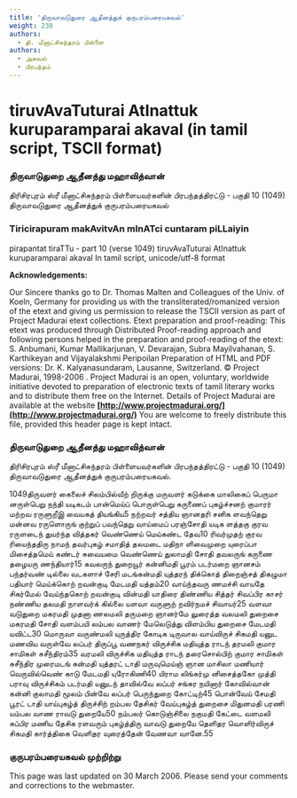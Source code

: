 ```yaml
---
title: 'திருவாவடுதுரை ஆதீனத்துக் குருபரம்பரையகவல்'
weight: 238
authors:
  - தி. மீனாட்சிசுந்தரம் பிள்ளை
authors:
  - அகவல்
  - பிரபந்தம்
---
```


# tiruvAvaTuturai AtInattuk kuruparamparai akaval (in tamil script, TSCII format)



### திருவாடுதுறை ஆதீனத்து மஹாவித்வான்
திரிசிரபுரம் ஸ்ரீ மீனாட்சிசுந்தரம் பிள்ளையவர்களின்
பிரபந்தத்திரட்டு - பகுதி 10 (1049)
திருவாவடுதுரை ஆதீனத்துக் குருபரம்பரையகவல்

### Tiricirapuram makAvitvAn mInATci cuntaram piLLaiyin
pirapantat tiraTTu - part 10 (verse 1049)
tiruvAvaTuturai AtInattuk kuruparamparai akaval
In tamil script, unicode/utf-8 format

**Acknowledgements:**

Our Sincere thanks go to Dr. Thomas Malten and Colleagues of the Univ. of Koeln, Germany
for providing us with the transliterated/romanized version of the etext and giving us permission
to release the TSCII version as part of Project Madurai etext collections.
Etext preparation and proof-reading: This etext was produced through Distributed Proof-reading approach
and following persons helped in the preparation and proof-reading of the etext:
S. Anbumani, Kumar Mallikarjunan, V. Devarajan, Subra Mayilvahanan, S. Karthikeyan and Vijayalakshmi Peripoilan
Preparation of HTML and PDF versions: Dr. K. Kalyanasundaram, Lausanne, Switzerland.
© Project Madurai, 1998-2006 .
Project Madurai is an open, voluntary, worldwide initiative devoted to preparation
of electronic texts of tamil literary works and to distribute them free on the Internet.
Details of Project Madurai are available at the website
**[http://www.projectmadurai.org/](http://www.projectmadurai.org/)**
You are welcome to freely distribute this file, provided this header page is kept intact.

### திருவாடுதுறை ஆதீனத்து மஹாவித்வான்
திரிசிரபுரம் ஸ்ரீ மீனாட்சிசுந்தரம் பிள்ளையவர்களின்
பிரபந்தத்திரட்டு - பகுதி 10 (1049)
திருவாவடுதுரை ஆதீனத்துக் குருபரம்பரையகவல்.

1049திருவளர் கைலைச் சிலம்பில்வீற் றிருக்கு
மருவளர் கடுக்கை மாலிகைப் பெருமா
னருள்பெறு நந்தி யடிகடம் பான்மெய்ப்
பொருள்பெறு கருணைப் புகழ்ச்சனற் குமாரர்
மற்றவ ரருளுறீஇ வையகத் தியங்கிய5 நற்றவர் சத்திய ஞானதரி சனிக
ளவந்தெறு மன்னவ ரருளொருங் குற்றுப்
பவந்தெறு வாய்மைப் பரஞ்சோதி யடிக
ளத்தகு குரவ ரருளடைந் துயர்ந்த
வித்தகர் வெண்ணெய் மெய்கண்ட தேவ10 ரிவர்முதற் குரவ ரியைந்ததிரு நாமந்
தவர்புகழ் சமாதித் தலமடை மதிநா
ளிவைமுறை யுரைப்பா மிசைத்தமெய் கண்டர்
சுவையமை வெண்ணெய் துலாமதி சோதி
தவலருங் கருணை தழையரு ணந்தியார்15 கவலருந் துறையூர் கன்னிமதி பூரம்
படர்மறை ஞானசம் பந்தர்வண் டில்லை
வடகளாச் சேரி மடங்கன்மதி யுத்தரந்
திக்கொத் திறைஞ்சத் திகழுமா பதியார்
மெய்க்கொற் றவன்குடி மேடமதி யத்தம்20 வாய்ந்தவரு ணமச்சி வாயதே சிகர்மேல்
வேய்ந்தகொற் றவன்குடி வின்மதி யாதிரை
திண்ணிய சித்தர் சிவப்பிர காசர்
நண்ணிய தலமதி நாளவர்க் கில்லை
யளவா வருளுற் றவிர்நமச் சிவாயர்25 வளவா வடுதுறை மகரமதி முதனா
ணலமலி தருமறை ஞானர்மே லுரைத்த
வலமலி துறைசை மகரமதி சோதி
வளம்பயி லம்பல வாணர் மேலெடுத்து
விளம்பிய துறைசை மேடமதி யவிட்ட30 மொருவா வருண்மலி யுருத்திர கோடிக
டிருவால வாய்விருச் சிகமதி யனுட
மணவிய வருள்வே லப்பர் திருப்பூ
வணநகர் விருச்சிக மதியுத்த ராடந்
தரமலி குமார சாமிகள் சுசீந்திரம்35 வரமலி விருச்சிக மதியுத்த ராடந்
தரைசொல்பிற் குமார சாமிகள் சுசீந்திர
முரைமடங் கன்மதி யுத்தரட் டாதி
மருவுமெய்ஞ் ஞான மாசிலா மணியார்
வெருவில்வெண் காடு மேடமதி யுரோகிணி40 யிராம லிங்கர்மு னிசைத்தகோ முத்தி
பராவு விருச்சிகம் படர்மதி யனுடந்
தாவில்வே லப்பர் சங்கர நயினார்
கோவில்வான் கன்னி குலாமதி மூலம்
பின்வே லப்பர் பெருந்துறை கோட்டிற்45 பொன்வேய் சேமதி பூரட் டாதி
யாய்புகழ்த் திருச்சிற் றம்பல தேசிகர்
வேய்புகழ்த் துறைசை மிதுனமதி பரணி
யம்பல வாண ராவடு துறையே50 நம்பலர் கொடுஞ்சிலை நகுமதி கேட்டை
வளமலி சுப்பிர மணிய தேசிக
ரளவரும் புகழ்த்திரு வாவடு துறையே
தெளிதர வொளிர்விருச் சிகமதி கார்த்திகை
வெளிதர வுரைத்தேன் வேணவா வானே.55

### குருபரம்பரையகவல் முற்றிற்று
This page was last updated on 30 March 2006.
Please send your comments and corrections to the webmaster.